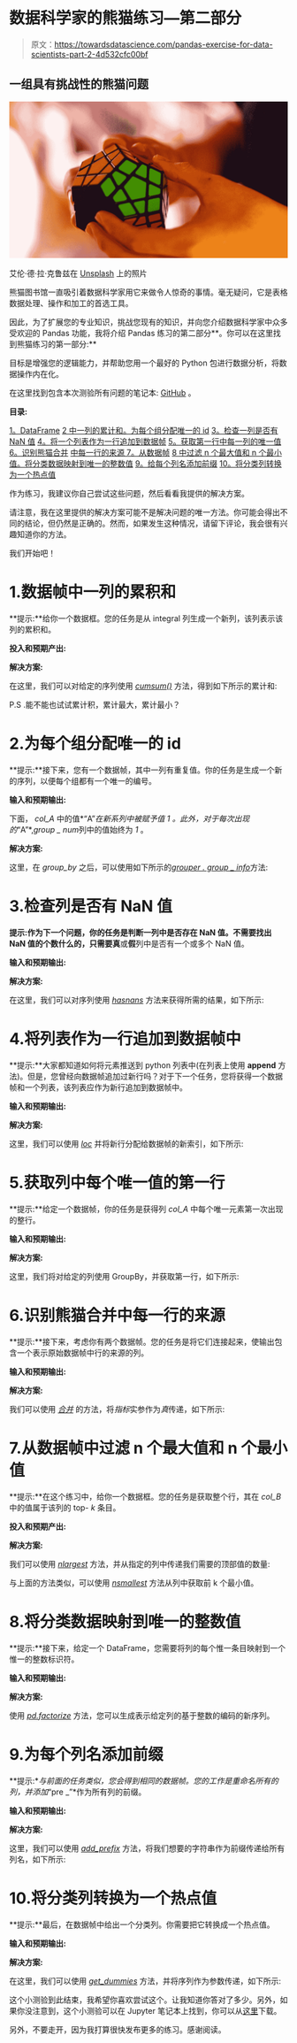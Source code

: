 # 数据科学家的熊猫练习—第二部分

> 原文：<https://towardsdatascience.com/pandas-exercise-for-data-scientists-part-2-4d532cfc00bf>

## 一组具有挑战性的熊猫问题

![](img/6ce4ff7fa161f4c7219d12fa252fabc6.png)

艾伦·德·拉·克鲁兹在 [Unsplash](https://unsplash.com?utm_source=medium&utm_medium=referral) 上的照片

熊猫图书馆一直吸引着数据科学家用它来做令人惊奇的事情。毫无疑问，它是表格数据处理、操作和加工的首选工具。

因此，为了扩展您的专业知识，挑战您现有的知识，并向您介绍数据科学家中众多受欢迎的 Pandas 功能，我将介绍 Pandas 练习的第二部分**。你可以在这里找到熊猫练习的第一部分:**

[](/pandas-exercise-for-data-scientists-part-1-b601a97ee091)  

目标是增强您的逻辑能力，并帮助您用一个最好的 Python 包进行数据分析，将数据操作内在化。

在这里找到包含本次测验所有问题的笔记本: [GitHub](https://github.com/ChawlaAvi/Pandas-Quiz-P2) 。

**目录:**

[1。DataFrame](#54af)
[2 中一列的累计和。为每个组分配唯一的 id](#9c0c)
[3。检查一列是否有 NaN 值](#3872)
[4。将一个列表作为一行追加到数据帧](#689a)
[5。获取第一行中每一列的唯一值](#e829)
[6。识别熊猫合并](#e620)
[中每一行的来源 7。从数据帧](#5535)
[8 中过滤 n 个最大值和 n 个最小值。将分类数据映射到唯一的整数值](#c3bb)
[9。给每个列名添加前缀](#261e)
[10。将分类列转换为一个热点值](#4442)

作为练习，我建议你自己尝试这些问题，然后看看我提供的解决方案。

请注意，我在这里提供的解决方案可能不是解决问题的唯一方法。你可能会得出不同的结论，但仍然是正确的。然而，如果发生这种情况，请留下评论，我会很有兴趣知道你的方法。

我们开始吧！

# 1.数据帧中一列的累积和

**提示:**给你一个数据框。您的任务是从 integral 列生成一个新列，该列表示该列的累积和。

**投入和预期产出:**

**解决方案:**

在这里，我们可以对给定的序列使用 [*cumsum()*](https://pandas.pydata.org/docs/reference/api/pandas.DataFrame.cumsum.html) 方法，得到如下所示的累计和:

P.S .能不能也试试累计积，累计最大，累计最小？

# 2.为每个组分配唯一的 id

**提示:**接下来，您有一个数据帧，其中一列有重复值。你的任务是生成一个新的序列，以便每个组都有一个唯一的编号。

**输入和预期输出:**

下面， *col_A* 中的值*“A”*在新系列中被赋予值 *1* 。此外，对于每次出现的*“A”*,*group _ num*列中的值始终为 *1* 。

**解决方案:**

这里，在 *group_by* 之后，可以使用如下所示的[*grouper . group _ info*](https://pandas.pydata.org/docs/reference/api/pandas.Grouper.html)方法:

# 3.检查列是否有 NaN 值

**提示:**作为下一个问题，你的任务是判断一列中是否存在 NaN 值。不需要找出 NaN 值的个数什么的，只需要**真**或**假**列中是否有一个或多个 NaN 值。

**输入和预期输出:**

**解决方案:**

在这里，我们可以对序列使用 [*hasnans*](https://pandas.pydata.org/docs/reference/api/pandas.Series.hasnans.html) 方法来获得所需的结果，如下所示:

# 4.将列表作为一行追加到数据帧中

**提示:**大家都知道如何将元素推送到 python 列表中(在列表上使用 **append** 方法)。但是，您曾经向数据帧追加过新行吗？对于下一个任务，您将获得一个数据帧和一个列表，该列表应作为新行追加到数据帧中。

**输入和预期输出:**

**解决方案:**

这里，我们可以使用 [*loc*](https://pandas.pydata.org/docs/reference/api/pandas.DataFrame.loc.html) 并将新行分配给数据帧的新索引，如下所示:

# 5.获取列中每个唯一值的第一行

**提示:**给定一个数据帧，你的任务是获得列 *col_A* 中每个唯一元素第一次出现的整行。

**输入和预期输出:**

**解决方案:**

这里，我们将对给定的列使用 GroupBy，并获取第一行，如下所示:

# 6.识别熊猫合并中每一行的来源

**提示:**接下来，考虑你有两个数据帧。您的任务是将它们连接起来，使输出包含一个表示原始数据帧中行的来源的列。

**输入和预期输出:**

**解决方案:**

我们可以使用 [*合并*](https://pandas.pydata.org/docs/reference/api/pandas.DataFrame.merge.html?highlight=merge#pandas.DataFrame.merge) 的方法，将*指标*实参作为*真*传递，如下所示:

# 7.从数据帧中过滤 n 个最大值和 n 个最小值

**提示:**在这个练习中，给你一个数据框。您的任务是获取整个行，其在 *col_B* 中的值属于该列的 top- *k* 条目。

**投入和预期产出:**

**解决方案:**

我们可以使用 [*nlargest*](https://pandas.pydata.org/docs/reference/api/pandas.DataFrame.nlargest.html) 方法，并从指定的列中传递我们需要的顶部值的数量:

与上面的方法类似，可以使用 [*nsmallest*](https://pandas.pydata.org/docs/reference/api/pandas.DataFrame.nsmallest.html) 方法从列中获取前 k 个最小值。

# 8.将分类数据映射到唯一的整数值

**提示:**接下来，给定一个 DataFrame，您需要将列的每个惟一条目映射到一个惟一的整数标识符。

**输入和预期输出:**

**解决方案:**

使用 [*pd.factorize*](https://pandas.pydata.org/docs/reference/api/pandas.factorize.html) 方法，您可以生成表示给定列的基于整数的编码的新序列。

# 9.为每个列名添加前缀

**提示:**与前面的任务类似，您会得到相同的数据帧。您的工作是重命名所有的列，并添加*“pre _”*作为所有列的前缀。

**输入和预期输出:**

**解决方案:**

这里，我们可以使用 [*add_prefix*](https://pandas.pydata.org/docs/reference/api/pandas.DataFrame.add_prefix.html) 方法，将我们想要的字符串作为前缀传递给所有列名，如下所示:

# 10.将分类列转换为一个热点值

**提示:**最后，在数据帧中给出一个分类列。你需要把它转换成一个热点值。

**输入和预期输出:**

**解决方案:**

在这里，我们可以使用 [*get_dummies*](https://pandas.pydata.org/docs/reference/api/pandas.get_dummies.html) 方法，并将序列作为参数传递，如下所示:

这个小测验到此结束，我希望你喜欢尝试这个。让我知道你答对了多少。另外，如果你没注意到，这个小测验可以在 Jupyter 笔记本上找到，你可以从[这里](https://github.com/ChawlaAvi/Pandas-Quiz-P2)下载。

另外，不要走开，因为我打算很快发布更多的练习。感谢阅读。